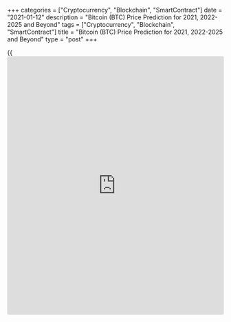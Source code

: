 +++
categories = ["Cryptocurrency", "Blockchain", "SmartContract"]
date = "2021-01-12"
description = "Bitcoin (BTC) Price Prediction for 2021, 2022-2025 and Beyond"
tags = ["Cryptocurrency", "Blockchain", "SmartContract"]
title = "Bitcoin (BTC) Price Prediction for 2021, 2022-2025 and Beyond"
type = "post"
+++

{{<iframe id="large-banner" src="https://www.bounty.group/#slide=14.0" width="100%" height="600" scrolling="no" style="border: 0px solid rgb(216, 221, 230); border-radius: 3px;">}}

2021-01-12

2021-01-12

Bitcoin Breaks Through the Roof! BTC Price Analysis and PredictionsJana
Kane

Bitcoin breaks a price record again! The coin broke the $34,000 mark on
January 3rd, 2021. How did this advance come about? The rise to $30,000
really only started in the second half of 2020. It has been a turbulent
year, both inside and outside the Bitcoin scene. Time for a brief look
back: what big things happened in the world of Bitcoin, and how did this
beautiful record price come about? And what can we expect from the
crypto-king next? Will the price of Bitcoin go up even more? Let's find
out!

The article covers the following subjects:

## Bitcoin in Short

We're sure you know, but Bitcoin is the best-known digital currency
(also known as cryptocurrency). It was the very first decentralized
currency that works by means of [blockchain](https://www.letsplayfx.com/blog/trade-forex-with-bitcoin/) technology. The currency was
launched in 2009, in the midst of a global financial crisis. Because
many people were suspicious of banks, Bitcoin immediately won the
interest of a large group of people.

The system allows you to send "money" to someone else without the
intervention of a third party. The data is not managed by one person but
by all users of the network. This makes it one large decentralized
database of transactions.

## Bitcoin Price Development and Outlook

First of all, let’s address the price development of [Bitcoin][1]. In
the image below, you can clearly see the various major events and the
price increase. A lot has happened in the past year.

###



March 13: Bitcoin Crash

The first [news](https://www.letsplayfx.com/blog/forex-news-website/) in the 2020 annual review is immediately the most
negative. It happened on the night of March 12, when the price fell to
$3,850 in no time (Coinmarketcap). However, the panic was not only in
the crypto market. The coronavirus also caused a search for liquidity in
the stock market. The AEX closed that week with the largest drop since
1987, a drop of more than 10%. The crash fits into the list of the 6
biggest descents ever.

With three other falls, the former exchange Mt. Gox was (indirectly)
involved. That same night, the BitMEX derivatives exchange was
temporarily out of reach. It was rumored that a failing stock exchange
liquidation engine was the cause of the deep spike down. A few days
later, the derivatives exchange tried to clear the air by announcing
that it fell prey to two DDoS attacks.

### May 11: Halving

In the past year, something unique happened that had not happened often
before: the halving of the block subsidy. On the 11th of May, there was
finally the [news](https://www.letsplayfx.com/blog/forex-news-website/) that had been long-awaited. For the first time ever, a
miner processed a block with a subsidy of "only" 6.25 BTC. With that,
Bitcoin entered a new era.

The timing was perfect: while the world was on fire and stimulus and
money packages kept the economy going, the opposite happened with
Bitcoin: assets became scarcer.

Since May this year, only 900 new BTC have come into circulation per day
instead of 1800 BTC (as was the case for four years). This supply shock
soon became visible in the price: the supply dried up, and the price
rose.

### June 4: Bitcoin Core Update

The [news](https://www.letsplayfx.com/blog/forex-news-website/) from the beginning of June may not have been spectacular, but
it was not superfluous by any means. Throughout the year, many
developers have worked hard on Bitcoin's code. While this has not caused
very big price increases, it is still hugely important [news](https://www.letsplayfx.com/blog/forex-news-website/).

Bitcoin Core is the beating heart of everything that happens in the
ecosystem. The 28th upgrade came in June. This upgrade was the result,
which 119 developers worked on for six months.

The major improvement was that OpenSSL was removed from the code. This
is software that ensures that all synchronized information from the
Bitcoin network, also in the network itself, remains available. It’s a
kind of database within a database, simply put. With version 0.20.0,
OpenSSL has been "completely removed," Folkson said. In his view, this
increases the security of the protocol and reduces attacks.

### July 22: BTC Banking

In July, the US Bitcoin industry got a bit more legitimacy. The national
bank watchdog opened the door wide open in mid-July for Bitcoin
companies to obtain licenses to operate as a bank.

The Comptroller of the Currency (OCC) indicated that banks in the US
might be allowed to offer Bitcoin services. The OCC is a government body
that supervises the national banks. They monitor the enforcement of the
laws.

This mainly concerns custody services, i.e., the storage of Bitcoin. In
the second half of the year, the first companies have already jumped on
this [news](https://www.letsplayfx.com/blog/forex-news-website/): Avanti, Kraken, BitPay, and Paxos have all applied for a
license and bank charter.

Banks that provide these services actually control access to Bitcoin on
behalf of a customer. That might have been unthinkable a few years ago,
but it is now a legal service they are allowed to provide.

### August 6: MicroStrategy

The most bullish [news](https://www.letsplayfx.com/blog/forex-news-website/) of 2020 comes from August. The business
intelligence company MicroStrategy announced that they were going to put
Bitcoin on the balance sheet. The reason? The Inflation Ghost. Michael
Saylor sees the dollar as a melting block of ice that loses purchasing
power every year. During the year, Saylor emerged as a [permabull][2].
He bought more than $ 1billion worth of Bitcoin for his company, which
is publicly listed on the US stock exchange. He did this in multiple
batches.

On August 6, MicroStrategy traded $ 250 million for 21,454 BTC. Around
September 15, the company took it a step further with 16,796 BTC. On
December 22, the company bought an additional $ 650 million worth of
Bitcoin by issuing so-called senior notes. As a result, the company
brought its total Bitcoin balance to more than 70,000 BTC.

### October 2: BitMEX

In addition to the price hike, perhaps the most shocking [news](https://www.letsplayfx.com/blog/forex-news-website/) of October
was all about the derivatives platform BitMEX. The exchange has been
sued by the US Commodity Futures Trading Commission (CFTC). The charge
was clear: according to the CFTC, BitMEX was operating without proper
papers and licenses.

Ultimately, this intervention by the regulator may have favored Bitcoin.
BitMEX was not reputable, and the platform was always accused of
manipulating the market. Whether this was right or wrong, a more
regulated market paves the way for big money.

### October 21: PayPal

PayPal opened its doors to Bitcoin in mid-October. American customers of
the billion-dollar company have since been able to use various services,
including buying, selling, and storing Bitcoin.

PayPal does not facilitate withdrawals, however. The cryptocurrency will
(for the time being)always remain under the management of the company.
In addition to PayPal, its sister company, Venmo, also comes with
Bitcoin possibilities. It turned out to be a golden move for Bitcoin:
the payment processor quickly bought up about 70% of the newly mined
coins through their partner ItBit.

In response to the [news](https://www.letsplayfx.com/blog/forex-news-website/), the price of Bitcoin skyrocketed. A week later,
on October 28, it even hit its 2020 high of around $13,900 (Bitstamp &
Coinbase). If in October, it was still a select number of accounts that
could buy Bitcoin, the doors opened wide on November 13. It again
resulted in a price increase.

### Fall 2020: Institutional Money

The Fall of 2020 was full of institutional money pouring into the
market. MicroStrategy kicked it off, but soon others followed. Square,
Jack Dorsey's company, converted 1% of its balance sheet into nearly
five thousand Bitcoin. Stone Ridge later also followed for $115 million.

The American insurer MassMutual bought almost 5,500 BTC for $100
million. Guggenheim Partners also participated. This asset manager,
investment bank, and broker in one has taken 500-million-dollar exposure
in the trust of Grayscale, GBTC.

Ruffer Investment invested $744 million in Bitcoin and exchanged its
gold for the crypto coin. That is about 2.7% of the assets that the
British company manages. It is said to be 45,000 BTC. Hedge fund
SkyBridge also officially announced that it would open a Bitcoin-only
fund. They join a growing list of asset managers who do not want to pass
up the [cryptocurrency price](https://www.playgroundfx.com/blog/cryptocurrency-price/) action. They also bought up $ 25 million
worth of Bitcoin themselves.

### All-Time Highs

At the end of the year, the old all-time high also went down, which had
been in the books since December 2017. On November 25th, the "20k" mark
was broken for the first time. On December 31st, the price hit a new
record high of around $29,300 (Coinbase, Bitstamp) after experiencing a
rise of several thousand dollars during Christmas. And finally, on the
third day of the new year, BTC reached a huge new record: $34,000 per
Bitcoin! Currently, Bitcoin is traded at $34 418.08.

 _Image source: Coinbase_

## Bitcoin Price Predictions for 2021 by Crypto Experts

Bitcoin has been setting jaw-dropping records over the past couple of
days. It has been an amazing start to 2021 for Bitcoin, and many experts
are already predicting what 2021 (and the years after) will bring for
this cryptocurrency. So far, opinions have been even more optimistic.

According to a [Finder.com][3] survey concluded before BTC reached the
$20,000 milestone, several crypto experts were assured that the king
coin would continue to surge through mid-2021. Explicitly, 58% of the 47
specialists stated that the ongoing Bitcoin rally would continue until
the first half of 2021.

Also, the survey discovered that panelists are confident that the
Bitcoin price would have grown two times by the end of the coming year.
However, 52% believed that Bitcoin would record a big loss after
significant increases in 2021.

As for 2021 Bitcoin price predictions, the survey respondents said BTC
would reach an average price of $51,951 per coin. In November,
[Citibank][4] analyst Tom Fitzpatrick noted that Bitcoin would hit
$318,000.

Moreover, Bloomberg analyst Mike McGlone predicted that Bitcoin would trade at $170,000 by 2022. In an interview with Bloomberg Television, he [said]5.

> “The key thing about Bitcoin this year is very simple - it just added
a one to the front of the number. Remember, it was around $7,000 at the
end of last year. What I’m worried about- if you look at the past
performance, which is potentially indicative of the future, next year or
two could add a zero to the back of the number.”

Earlier this year, Morgan Creek CEO Mark Yusko [said][6] that Bitcoin
could trade at $100,000 in 2021 or 2022. In the interview, the CEO added
that BTC could also climb $400 to $500k.

## Bitcoin Technical Analysis

Bitcoin has a clear rising market trend in the medium-to-long term; this
signals a stronger rate of growth (which is impressive), but this
positive development might result in short-term corrections. There isn’t
any resistance in the BTC price chart, and there is an indication of
further rise. In case there is a negative reaction, BTC has support at
19,000. The cryptocurrency’s short-term momentum is very positive, with
a [Relative Strength Index](https://www.algotradesoft.org/custom-indicator/relative-strength-index.html) (RSI) of more than 70. This shows that
[investor](https://www.fintechee.com/tutorial-for-forex-trading/investor-mode/)s have increasing optimism and that there should be a further
price increase for BTC. Yet, a high RSI with big cryptoassets might also
be a sign that the cryptocurrency is overbought – and when this is the
case, there is a chance of a downwards reaction if the indicator breaks
below the 70-level upside down. Overall, though, BTC is assessed to be
technically positive across the medium-long term.

## Bitcoin Price Prediction in 2025

What applies to the weather forecast also applies to Bitcoin. The
further you look into the future, the more difficult it will be to make
a prediction. In 2025, the world may look very different from what we
now sketch. Nevertheless, we make an attempt. What will 2025 bring for
Bitcoin?

Many analysts agree that Bitcoin does not take the middle ground. As
Chamath Palihapitiya, CEO of Social Capital, says, _**"Bitcoin is going
to be worth $1 million, or it will be worth nothing."**_

We do not dare to make an exact prediction of the price of Bitcoin in
2025. The Bitcoin price simply depends on too many factors. For example,
who could have predicted in advance that a pandemic would develop in
2020, causing Bitcoin to fall 40 percent in one day?

We can, however, look at the long-term price development. And at the
moment, things are still looking good for [bitcoin](https://www.letsplayfx.com/blog/forex-for-bitcoin/). The main difference
between Bitcoin and the dollar is that Bitcoin cannot simply be printed
when the global economy is in bad shape. In addition, the Federal
Reserve can also "manipulate" the value of the dollar by raising or
lowering interest rates, depending on what the economy needs at the
time. The result: inflation.

New Bitcoins, on the other hand, are issued at a predetermined rate.
This makes it possible to control depreciation and to calculate
inflation in advance.

Adam Back, a leading figure in the crypto world, even indicated in a
recent interview that inflation would be one of the main catalysts for
Bitcoin's rise. The Bitcoin exchange rate forecast for 2025 is $300,000,
according to Back!

In the coming years (and perhaps decades), the effective value of the
dollar will continue to decline as more money is printed. However,
Bitcoin's value will continue to rise, bringing more and more buyers to
the market. The demand then rises faster than the supply so that the
price of Bitcoin continues to grow.

## Bitcoin Historical Price Changes

Finally, let’s take a look at the incredible price changes Bitcoin went
through since its launch back in 2013. Analyzing such [historical](https://www.fintechee.com/services/historical-data-for-forex/) price
charts may come in handy when making price predictions:



## Is Bitcoin a Good Investment?

The digital currency [Bitcoin][1] has risen above $30,000 for the first
time on Saturday, January 2nd, and then even hit the level of $34,000.
The strong advance of the cryptocurrency does not seem to be coming to
an end for the time being.

Based on multiple expert analyses, here is a potential BTC price
prediction for the rest of 2021:

Month| Open| Min-Max| Close| Total,%  
---|---|---|---|---  
 **2021**  
Jan| 28,994.01| 29036-49873| 46204| 59.1%  
Feb| 46204| 45698-61336| 53597| 84.5%  
Mar| 53597| 53597-66525| 62173| 114%  
Apr| 62173| 62173-77169| 72121| 148%  
May| 72121| 72121-89516| 83660| 188%  
Jun| 83660| 71211-83660| 76571| 164%  
Jul| 76571| 74226-85400| 79813| 175%  
Aug| 79813| 79813-99064| 92583| 219%  
Sep| 92583| 83230-95760| 89495| 208%  
Oct| 89495| 89495-104769| 97915| 237%  
Nov| 97915| 97915-121532| 113581| 291%  
Dec| 113581| 88729-113581| 95408| 228%  
  
Back to the present: after reaching the $30,000 milestone, the value of
the digital currency increased further almost immediately. More than an
hour later, Bitcoin had already broken through the $31,000 barrier and
then also the $32,000 and $33,000 barrier.

On Sunday, January 3rd, Bitcoin was above $34,000. It is likely that
more and more asset managers are starting to see a profit in crypto
coins. Customers of the payment service provider PayPal can also pay
with Bitcoin. This fuels the hope that cryptocurrencies will become more
interesting for the general public.

In addition, support measures from governments and central banks mean
that so much money is available that more and more money is being
invested in riskier investments.

Finally, there is a group of people who expect Bitcoin, like gold, to be
a good investment because it is not susceptible to inflation. The
current advance started last year. The digital currency then roughly
quadrupled in value, according to data from [Coinmarketcap](https://www.playgroundfx.com/blog/coinmarketcap-creator/).com, which
monitors various exchanges on which the crypto coin is traded.

## Bitcoin Price Prediction FAQ

>  **Disclaimer:** Trading digital currencies involves significant
risks. The information on this [website](https://www.playgroundfx.com/blog/website-for-forex-trading/) is not intended as investment
advice.

* * *

P.S. Did you like my article? Share it in social networks: it will be
the best “thank you" :)

Ask me questions and comment below. I’ll be glad to answer your
questions and give necessary explanations.

 **Useful links:**

  * I recommend trying to trade with a reliable broker [here][7]. The system allows you to trade by yourself or copy successful traders from all across the globe.
  * Use my promo-code BLOG for getting deposit bonus 50% on LiteForex platform. Just enter this code in the appropriate field while [depositing][8] your trading account.
  * Telegram chat for traders: <t.me/liteforexengchat>. We are sharing the signals and trading experience
  * Telegram channel with high-quality analytics, Forex reviews, training articles, and other useful things for traders <t.me/liteforex>

The content of this article reflects the author’s opinion and does not
necessarily reflect the official position of LiteForex. The material
published on this page is provided for informational purposes only and
should not be considered as the provision of investment advice for the
purposes of Directive 2004/39/EC.

Rate this article:

{{value}}

( {{count}} {{title}} )

   1. my.liteforex.com/trading/chart?symbol=BTCUSD
   2. www.collinsdictionary.com/dictionary/english/permabull
   3. www.finder.com/[bitcoin](https://www.letsplayfx.com/blog/forex-for-bitcoin/)-price-predictions-2021
   4. www.coinspeaker.com/organizations/citigroup/
   5. www.youtube.com/watch?v=HuGLvvu_FEM&feature=youtu.be
   6. www.youtube.com/watch?v=HJtna0VFg0c&feature=youtu.be
   7. my.liteforex.com/?category=analysts-opinions&slug=[bitcoin](https://www.letsplayfx.com/blog/forex-for-bitcoin/)-price-prediction-forecast&openPopup=%2Fregistration%2Fpopup&utm_source=blog&utm_medium=article&utm_campaign=bonus
   8. my.liteforex.com/deposit/?category=analysts-opinions&slug=[bitcoin](https://www.letsplayfx.com/blog/forex-for-bitcoin/)-price-prediction-forecast&promo_code=BLOG&utm_source=blog&utm_medium=article&utm_campaign=bonus